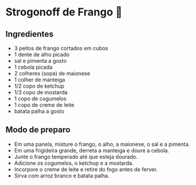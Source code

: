 # **Strogonoff de Frango** 🐔
 
 ## **Ingredientes**
 
 - 3 peitos de frango cortados em cubos
 - 1 dente de alho picado
 - sal e pimenta a gosto
 - 1 cebola picada 
 - 2 colheres (sopa) de maionese
 - 1 colher de manteiga
 - 1/2 copo de ketchup
 - 1/3 copo de mostarda
 - 1 copo de cogumelos
 - 1 copo de creme de leite
 - batata palha a gosto

## **Modo de preparo**

 - Em uma panela, misture o frango, o alho, a maionese, o sal e a pimenta.
 - Em uma frigideira grande, derreta a manteiga e doure a cebola.
 - Junte o frango temperado até que esteja dourado.
 - Adicione os cogumelos, o ketchup e a mostarda.
 - Incorpore o creme de leite e retire do fogo antes de ferver.
 - Sirva com arroz branco e batata palha.

